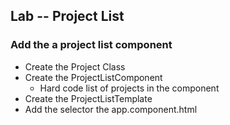 ## Lab -- Project List

### Add the a project list component

* Create the Project Class
* Create the ProjectListComponent
    * Hard code list of projects in the component
* Create the ProjectListTemplate
* Add the selector the app.component.html
